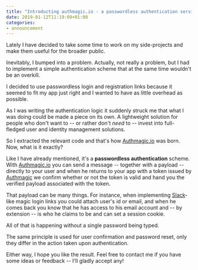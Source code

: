 ```yaml
---
title: "Introducting authmagic.io - a passwordless authentication service"
date: 2019-01-12T11:19:09+01:00
categories:
- announcement
---
```


Lately I have decided to take some time to work on my side-projects
and make them useful for the broader public.

Inevitably, I bumped into a problem. Actually, not really a problem,
but I had to implement a simple authentication scheme that at the same
time wouldn't be an overkill.

I decided to use passwordless login and registration links because it
seemed to fit my app just right and I wanted to have as little
overhead as possible.

As I was writing the authentication logic it suddenly struck me that
what I was doing could be made a piece on its own. A lightweight
solution for people who don't want to -- or rather don't *need* to --
invest into full-fledged user and identity management solutions.

So I extracted the relevant code and that's how
[Authmagic.io](https://authmagic.io) was born. Now, what is it
exactly?

Like I have already mentioned, it's a **passwordless authentication**
scheme. With [Authmagic.io](https://authmagic.io) you can send a
message -- together with a payload -- directly to your user and when
he returns to your app with a token issued by
[Authmagic](https://authmagic.io) we confirm whether or not the token
is valid and hand you the verified payload associated with the token.

That payload can be many things. For instance, when implementing
[Slack](https://slack.com)-like magic login links you could attach
user's id or email, and when he comes back you know that he has access
to his email account and -- by extension -- is who he claims to
be and can set a session cookie.

All of that is happening without a single password being typed.

The same principle is used for user confirmation and password reset,
only they differ in the action taken upon authentication.

Either way, I hope you like the result. Feel free to contact me if you
have some ideas or feedback -- I'll gladly accept any!
